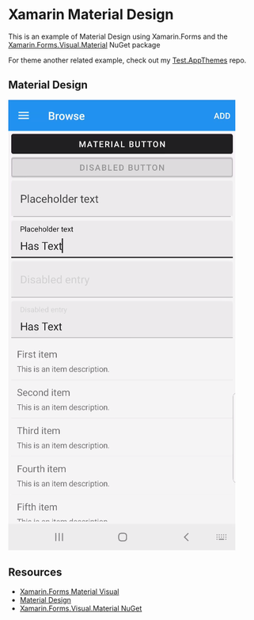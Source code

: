 # Xamarin Material Design
This is an example of Material Design using Xamarin.Forms and the [Xamarin.Forms.Visual.Material](https://www.nuget.org/packages/Xamarin.Forms.Visual.Material/) NuGet package

For theme another related example, check out my [Test.AppThemes](https://github.com/DamianSuess/Test.AppThemes) repo.

## Material Design
![](Sample1.png)

## Resources
* [Xamarin.Forms Material Visual](https://docs.microsoft.com/en-us/xamarin/xamarin-forms/user-interface/visual/material-visual)
* [Material Design](https://material.io/)
* [Xamarin.Forms.Visual.Material NuGet](https://www.nuget.org/packages/Xamarin.Forms.Visual.Material/)
